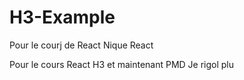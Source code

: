 # H3-Example

Pour le courj de React
Nique React

Pour le cours React H3 et maintenant PMD
Je rigol plu
